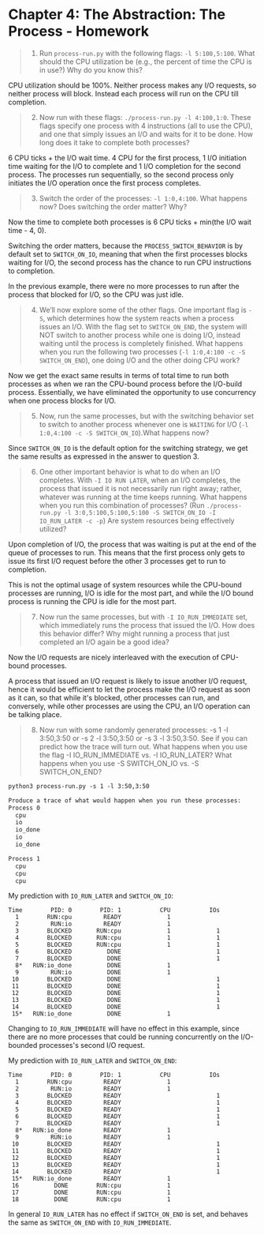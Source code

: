 # Chapter 4: The Abstraction: The Process - Homework

> 1. Run `process-run.py` with the following flags: `-l 5:100,5:100`. What
> should the CPU utilization be (e.g., the percent of time the CPU is in use?)
> Why do you know this?

CPU utilization should be 100%. Neither process makes any I/O requests, so
neither process will block. Instead each process will run on the CPU till
completion.

> 2. Now run with these flags: `./process-run.py -l 4:100,1:0`. These flags
> specify one process with 4 instructions (all to use the CPU), and one that
> simply issues an I/O and waits for it to be done. How long does it take to
> complete both processes?

6 CPU ticks + the I/O wait time. 4 CPU for the first process, 1 I/O initiation
time waiting for the I/O to complete and 1 I/O completion for the second
process. The processes run sequentially, so the second process only initiates
the I/O operation once the first process completes.

> 3. Switch the order of the processes: `-l 1:0,4:100`. What happens now? Does
> switching the order matter? Why?

Now the time to complete both processes is 6 CPU ticks + min(the I/O wait time -
4, 0).

Switching the order matters, because the `PROCESS_SWITCH_BEHAVIOR` is by default
set to `SWITCH_ON_IO`, meaning that when the first processes blocks waiting for
I/O, the second process has the chance to run CPU instructions to completion.

In the previous example, there were no more processes to run after the process
that blocked for I/O, so the CPU was just idle.

> 4. We’ll now explore some of the other flags. One important flag is `-S`,
> which determines how the system reacts when a process issues an I/O. With the
> flag set to `SWITCH_ON_END`, the system will NOT switch to another process
> while one is doing I/O, instead waiting until the process is completely
> finished. What happens when you run the following two processes (`-l 1:0,4:100
> -c -S SWITCH_ON_END`), one doing I/O and the other doing CPU work?

Now we get the exact same results in terms of total time to run both processes
as when we ran the CPU-bound process before the I/O-build process. Essentially,
we have eliminated the opportunity to use concurrency when one process blocks
for I/O.

> 5. Now, run the same processes, but with the switching behavior set to switch
> to another process whenever one is `WAITING` for I/O (`-l 1:0,4:100 -c -S
> SWITCH_ON_IO`).What happens now?

Since `SWITCH_ON_IO` is the default option for the switching strategy, we get
the same results as expressed in the answer to question 3.

> 6. One other important behavior is what to do when an I/O completes. With `-I
> IO RUN LATER`, when an I/O completes, the process that issued it is not
> necessarily run right away; rather, whatever was running at the time keeps
> running. What happens when you run this combination of processes? (Run
> `./process-run.py -l 3:0,5:100,5:100,5:100 -S SWITCH_ON_IO -I IO_RUN_LATER -c
> -p`) Are system resources being effectively utilized?

Upon completion of I/O, the process that was waiting is put at the end of the
queue of processes to run. This means that the first process only gets to issue
its first I/O request before the other 3 processes get to run to completion.

This is not the optimal usage of system resources while the CPU-bound processes
are running, I/O is idle for the most part, and while the I/O bound process
is running the CPU is idle for the most part.

> 7. Now run the same processes, but with `-I IO_RUN_IMMEDIATE` set, which
> immediately runs the process that issued the I/O. How does this behavior
> differ? Why might running a process that just completed an I/O again be a good
> idea?

Now the I/O requests are nicely interleaved with the execution of CPU-bound
processes.

A process that issued an I/O request is likely to issue another I/O request,
hence it would be efficient to let the process make the I/O request as soon as
it can, so that while it's blocked, other processes can run, and conversely,
while other processes are using the CPU, an I/O operation can be talking place.

> 8. Now run with some randomly generated processes: -s 1 -l 3:50,3:50 or -s 2
> -l 3:50,3:50 or -s 3 -l 3:50,3:50. See if you can predict how the trace will
> turn out. What happens when you use the flag -I IO_RUN_IMMEDIATE vs. -I
> IO_RUN_LATER? What happens when you use -S SWITCH_ON_IO vs. -S SWITCH_ON_END?

```txt
python3 process-run.py -s 1 -l 3:50,3:50

Produce a trace of what would happen when you run these processes:
Process 0
  cpu
  io
  io_done
  io
  io_done

Process 1
  cpu
  cpu
  cpu
```

My prediction with `IO_RUN_LATER` and `SWITCH_ON_IO`:

```
Time        PID: 0        PID: 1           CPU           IOs
  1        RUN:cpu         READY             1          
  2         RUN:io         READY             1             
  3        BLOCKED       RUN:cpu             1             1
  4        BLOCKED       RUN:cpu             1             1
  5        BLOCKED       RUN:cpu             1             1
  6        BLOCKED          DONE                           1
  7        BLOCKED          DONE                           1
  8*   RUN:io_done          DONE             1          
  9         RUN:io          DONE             1          
 10        BLOCKED          DONE                           1
 11        BLOCKED          DONE                           1
 12        BLOCKED          DONE                           1
 13        BLOCKED          DONE                           1
 14        BLOCKED          DONE                           1
 15*   RUN:io_done          DONE             1              
```

Changing to `IO_RUN_IMMEDIATE` will have no effect in this example, since there
are no more processes that could be running concurrently on the I/O-bounded
processes's second I/O request.

My prediction with `IO_RUN_LATER` and `SWITCH_ON_END`:
```
Time        PID: 0        PID: 1           CPU           IOs
  1        RUN:cpu         READY             1          
  2         RUN:io         READY             1             
  3        BLOCKED         READY                           1
  4        BLOCKED         READY                           1
  5        BLOCKED         READY                           1
  6        BLOCKED         READY                           1
  7        BLOCKED         READY                           1
  8*   RUN:io_done         READY             1          
  9         RUN:io         READY             1          
 10        BLOCKED         READY                           1
 11        BLOCKED         READY                           1
 12        BLOCKED         READY                           1
 13        BLOCKED         READY                           1
 14        BLOCKED         READY                           1
 15*   RUN:io_done         READY             1              
 16          DONE        RUN:cpu             1              
 17          DONE        RUN:cpu             1              
 18          DONE        RUN:cpu             1              
```

In general `IO_RUN_LATER` has no effect if `SWITCH_ON_END` is set, and behaves
the same as `SWITCH_ON_END` with `IO_RUN_IMMEDIATE`.
